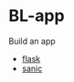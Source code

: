 # BL-app

Build an app

- [flask](https://github.com/pallets/flask)
- [sanic](https://github.com/huge-success/sanic)
